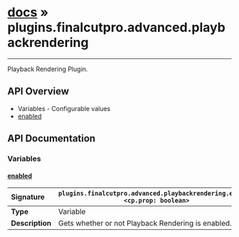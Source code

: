 # [docs](index.md) » plugins.finalcutpro.advanced.playbackrendering
---

Playback Rendering Plugin.

## API Overview
* Variables - Configurable values
 * [enabled](#enabled)

## API Documentation

### Variables

#### [enabled](#enabled)
| <span style="float: left;">**Signature**</span> | <span style="float: left;">`plugins.finalcutpro.advanced.playbackrendering.enabled <cp.prop: boolean>` </span>                                                          |
| -----------------------------------------------------|---------------------------------------------------------------------------------------------------------|
| **Type**                                             | Variable |
| **Description**                                      | Gets whether or not Playback Rendering is enabled. |

